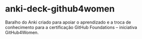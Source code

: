 # anki-deck-github4women
Baralho do Anki criado para apoiar o aprendizado e a troca de conhecimento para a certificação GitHub Foundations – iniciativa GitHub4Women.
